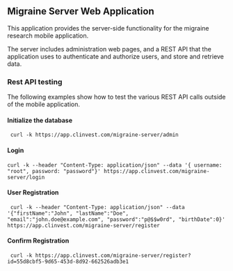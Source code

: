 ## Migraine Server Web Application  
This application provides the server-side functionality for the migraine research mobile application.  
  
The server includes administration web pages, and a REST API that the application uses to authenticate and authorize users, and store and retrieve data.  
  
### Rest API testing  
The following examples show how to test the various REST API calls outside of the mobile application.  

#### Initialize the database  
     curl -k https://app.clinvest.com/migraine-server/admin
  
#### Login    
    curl -k --header "Content-Type: application/json" --data '{ username: "root", password: "password"}' https://app.clinvest.com/migraine-server/login  
 
#### User Registration
     curl -k --header "Content-Type: application/json" --data '{"firstName":"John", "lastName":"Doe", "email":"john.doe@example.com", "password":"p@$$w0rd", "birthDate":0}' https://app.clinvest.com/migraine-server/register

#### Confirm Registration  
     curl -k https://app.clinvest.com/migraine-server/register?id=55d8cbf5-9d65-453d-8d92-662526adb3e1